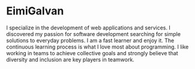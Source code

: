 # EimiGalvan

I specialize in the development of web applications and services. I discovered my passion for software development searching for simple solutions to everyday problems. I am a fast learner and enjoy it. The continuous learning process is what I love most about programming. I like working in teams to achieve collective goals and strongly believe that diversity and inclusion are key players in teamwork.
